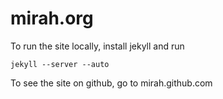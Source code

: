 mirah.org
============

To run the site locally, install jekyll and run

    jekyll --server --auto

To see the site on github, go to mirah.github.com
